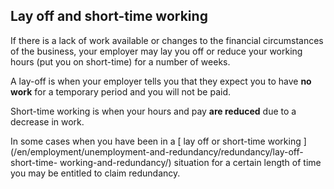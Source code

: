 ##  Lay off and short-time working

If there is a lack of work available or changes to the financial circumstances
of the business, your employer may lay you off or reduce your working hours
(put you on short-time) for a number of weeks.

A lay-off is when your employer tells you that they expect you to have **no
work** for a temporary period and you will not be paid.

Short-time working is when your hours and pay **are reduced** due to a
decrease in work.

In some cases when you have been in a [ lay off or short-time working
](/en/employment/unemployment-and-redundancy/redundancy/lay-off-short-time-
working-and-redundancy/) situation for a certain length of time you may be
entitled to claim redundancy.
